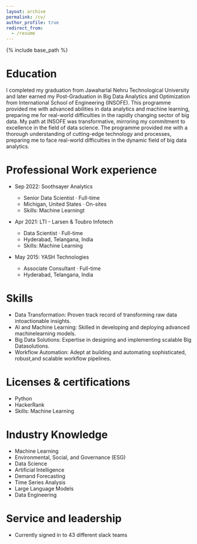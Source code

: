 ```yaml
---
layout: archive
permalink: /cv/
author_profile: true
redirect_from:
  - /resume
---
```


{% include base_path %}

Education
======
I completed my graduation from Jawaharlal Nehru Technological University and later
earned my Post-Graduation in Big Data Analytics and Optimization from International
School of Engineering (INSOFE). This programme provided me with advanced abilities
in data analytics and machine learning, preparing me for real-world difficulties in the
rapidly changing sector of big data. My path at INSOFE was transformative, mirroring
my commitment to excellence in the field of data science. The programme provided me
with a thorough understanding of cutting-edge technology and processes, preparing me
to face real-world difficulties in the dynamic field of big data analytics.

Professional Work experience
======
* Sep 2022: Soothsayer Analytics
  * Senior Data Scientist · Full-time
  * Michigan, United States · On-sites
  * Skills: Machine Learningt

* Apr 2021: LTI - Larsen & Toubro Infotech
  * Data Scientist · Full-time
  * Hyderabad, Telangana, India
  * Skills: Machine Learning
    
* May 2015: YASH Technologies
  * Associate Consultant · Full-time
  * Hyderabad, Telangana, India
  
  
Skills
======
* Data Transformation: Proven track record of transforming raw data intoactionable insights.
* AI and Machine Learning: Skilled in developing and deploying advanced machinelearning models.
* Big Data Solutions: Expertise in designing and implementing scalable Big Datasolutions.
* Workflow Automation: Adept at building and automating sophisticated, robust,and scalable workflow pipelines.

Licenses & certifications
=========================
* Python
* HackerRank
* Skills: Machine Learning

Industry Knowledge
==================
* Machine Learning
* Environmental, Social, and Governance (ESG)
* Data Science
* Artificial Intelligence
* Demand Forecasting
* Time Series Analysis
* Large Language Models
* Data Engineering
  
Service and leadership
======
* Currently signed in to 43 different slack teams
